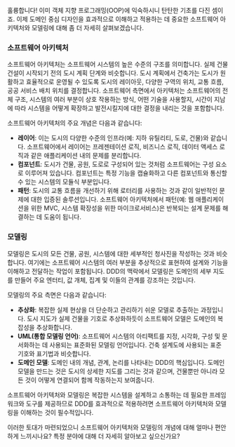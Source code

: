 훌륭합니다! 이미 객체 지향 프로그래밍(OOP)에 익숙하시니 탄탄한 기초를 다진 셈이죠. 이제 도메인 중심 디자인을 효과적으로 이해하고 적용하는 데 중요한 소프트웨어 아키텍처와 모델링에 대해 좀 더 자세히 살펴보겠습니다.

### 소프트웨어 아키텍처

소프트웨어 아키텍처는 소프트웨어 시스템의 높은 수준의 구조를 의미합니다. 실제 건물 건설이 시작되기 전의 도시 계획 단계와 비슷합니다. 도시 계획에서 건축가는 도시가 원활하고 효율적으로 운영될 수 있도록 도시의 레이아웃, 다양한 구역의 위치, 교통 흐름, 공공 서비스 배치 위치를 결정합니다. 소프트웨어 측면에서 아키텍처는 소프트웨어의 전체 구조, 시스템의 여러 부분이 상호 작용하는 방식, 어떤 기술을 사용할지, 시간이 지남에 따라 시스템을 어떻게 확장하고 발전시킬지에 대한 결정을 내리는 것을 포함합니다.

소프트웨어 아키텍처의 주요 개념은 다음과 같습니다:

- **레이어**: 이는 도시의 다양한 수준의 인프라(예: 지하 유틸리티, 도로, 건물)와 같습니다. 소프트웨어에서 레이어는 프레젠테이션 로직, 비즈니스 로직, 데이터 액세스 로직과 같은 애플리케이션 내의 문제를 분리합니다.
- **컴포넌트**: 도시가 건물, 공원, 도로로 구성되어 있는 것처럼 소프트웨어는 구성 요소로 이루어져 있습니다. 컴포넌트는 특정 기능을 캡슐화하고 다른 컴포넌트와 통신할 수 있는 시스템의 모듈식 부분입니다.
- **패턴**: 도시의 교통 흐름을 개선하기 위해 로터리를 사용하는 것과 같이 일반적인 문제에 대한 입증된 솔루션입니다. 소프트웨어 아키텍처에서 패턴(예: 웹 애플리케이션을 위한 MVC, 시스템 확장성을 위한 마이크로서비스)은 반복되는 설계 문제를 해결하는 데 도움이 됩니다.

### 모델링

모델링은 도시의 모든 건물, 공원, 시스템에 대한 세부적인 청사진을 작성하는 것과 비슷합니다. 여기에는 소프트웨어 시스템의 여러 부분을 추상적으로 표현하여 설계와 기능을 이해하고 전달하는 작업이 포함됩니다. DDD의 맥락에서 모델링은 도메인의 세부 지도를 만들어 주요 엔터티, 값 개체, 집계 및 이들의 관계를 강조하는 것입니다.

모델링의 주요 측면은 다음과 같습니다:

- **추상화**: 복잡한 실제 현상을 더 단순하고 관리하기 쉬운 모델로 추출하는 과정입니다. 도시 지도가 실제 건물을 기호로 추상화하듯이 소프트웨어 모델은 도메인의 복잡성을 추상화합니다.
- **UML(통합 모델링 언어)**: 소프트웨어 시스템의 아티팩트를 지정, 시각화, 구성 및 문서화하는 데 사용되는 표준화된 모델링 언어입니다. 건축 설계도에 사용되는 표준 기호와 표기법과 비슷합니다.
- **도메인 모델**: 도메인 내의 개념, 관계, 논리를 나타내는 DDD의 핵심입니다. 도메인 모델을 만드는 것은 도시의 상세한 지도를 그리는 것과 같으며, 건물뿐만 아니라 모든 것이 어떻게 연결되어 함께 작동하는지 보여줍니다.

소프트웨어 아키텍처와 모델링은 복잡한 시스템을 설계하고 소통하는 데 필요한 프레임워크와 도구를 제공하므로 DDD를 효과적으로 적용하려면 소프트웨어 아키텍처와 모델링을 이해하는 것이 필수적입니다.

이러한 토대가 마련되었으니 소프트웨어 아키텍처와 모델링의 개념에 대해 얼마나 편안하게 느끼시나요? 특정 분야에 대해 더 자세히 알아보고 싶으신가요?
